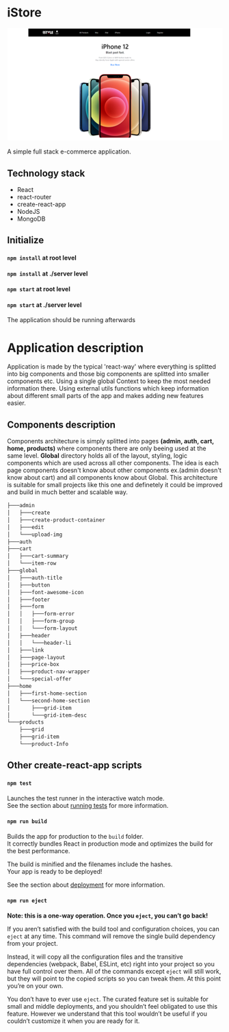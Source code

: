 # iStore

![iStore Home Page](./public/iStore-home-1.png "iStore Home Page")

A simple full stack e-commerce application.  

## Technology stack
* React
* react-router
* create-react-app
* NodeJS
* MongoDB

## Initialize

#### `npm install` at root level
#### `npm install` at ./server level

#### `npm start` at root level
#### `npm start` at ./server level

The application should be running afterwards

# Application description
Application is made by the typical 'react-way' where everything is splitted into big components and those big components are splitted into smaller components etc. 
Using a single global Context to keep the most needed information there.
Using external utils functions which keep information about different small parts of the app and makes adding new features easier.


## Components description
Components architecture is simply splitted into pages **(admin, auth, cart, home, products)** where components there are only beeing used at the same level.
**Global** directory holds all of the layout, styling, logic components which are used across all other components. The idea is each page components doesn't know about other components ex.(admin doesn't know about cart) and all components know about Global. 
This architecture is suitable for small projects like this one and definetely it could be improved and build in much better and scalable way.

```bash
├───admin
│   ├───create
│   ├───create-product-container
│   ├───edit
│   └───upload-img
├───auth
├───cart
│   ├───cart-summary
│   └───item-row
├───global
│   ├───auth-title
│   ├───button
│   ├───font-awesome-icon
│   ├───footer
│   ├───form
│   │   ├───form-error
│   │   ├───form-group
│   │   └───form-layout
│   ├───header
│   │   └───header-li
│   ├───link
│   ├───page-layout
│   ├───price-box
│   ├───product-nav-wrapper
│   └───special-offer
├───home
│   ├───first-home-section
│   └───second-home-section
│       ├───grid-item
│       └───grid-item-desc
└───products
    ├───grid
    ├───grid-item
    └───product-Info
```




## Other create-react-app scripts

#### `npm test`

Launches the test runner in the interactive watch mode.\
See the section about [running tests](https://facebook.github.io/create-react-app/docs/running-tests) for more information.

#### `npm run build`

Builds the app for production to the `build` folder.\
It correctly bundles React in production mode and optimizes the build for the best performance.

The build is minified and the filenames include the hashes.\
Your app is ready to be deployed!

See the section about [deployment](https://facebook.github.io/create-react-app/docs/deployment) for more information.

#### `npm run eject`

**Note: this is a one-way operation. Once you `eject`, you can’t go back!**

If you aren’t satisfied with the build tool and configuration choices, you can `eject` at any time. This command will remove the single build dependency from your project.

Instead, it will copy all the configuration files and the transitive dependencies (webpack, Babel, ESLint, etc) right into your project so you have full control over them. All of the commands except `eject` will still work, but they will point to the copied scripts so you can tweak them. At this point you’re on your own.

You don’t have to ever use `eject`. The curated feature set is suitable for small and middle deployments, and you shouldn’t feel obligated to use this feature. However we understand that this tool wouldn’t be useful if you couldn’t customize it when you are ready for it.
